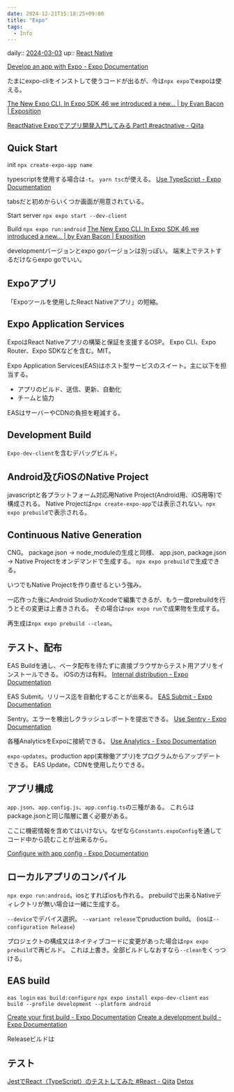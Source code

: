 ```yaml
---
date: 2024-12-21T15:18:25+09:00
title: "Expo"
tags:
  - Info
---
```


daily:: [2024-03-03](/Daily_Note/2024-03-03.md)
up:: [React Native](../Bar/Framework/React%20Native.md)

[Develop an app with Expo - Expo Documentation](https://docs.expo.dev/workflow/overview/)

たまにexpo-cliをインストして使うコードが出るが、今は`npx expo`でexpoは使える。

[The New Expo CLI. In Expo SDK 46 we introduced a new… | by Evan Bacon | Exposition](https://blog.expo.dev/the-new-expo-cli-f4250d8e3421)


[ReactNative Expoでアプリ開発入門してみる Part1 #reactnative - Qiita](https://qiita.com/RuruCun/items/4e7ffdfb071c8cee26eb)

## Quick Start
init
`npx create-expo-app name`

typescriptを使用する場合は`-t`。
`yarn tsc`が使える。
[Use TypeScript - Expo Documentation](https://docs.expo.dev/guides/typescript/)

tabsだと初めからいくつか画面が用意されている。

Start server
`npx expo start --dev-client`

Build
`npx expo run:android`
[The New Expo CLI. In Expo SDK 46 we introduced a new… | by Evan Bacon | Exposition](https://blog.expo.dev/the-new-expo-cli-f4250d8e3421)

developmentバージョンとexpo goバージョンは別っぽい。
端末上でテストするだけならexpo goでいい。
## Expoアプリ
「Expoツールを使用したReact Nativeアプリ」の短縮。

## Expo Application Services

ExpoはReact Nativeアプリの構築と保証を支援するOSP。
Expo CLI、Expo Router、Expo SDKなどを含む。MIT。

Expo Application Services(EAS)はホスト型サービスのスイート。主に以下を担当する。
- アプリのビルド、送信、更新、自動化
- チームと協力

EASはサーバーやCDNの負担を軽減する。

## Development Build
`Expo-dev-client`を含むデバッグビルド。

## Android及びiOSのNative Project
javascriptと各プラットフォーム対応用Native Project(Android用、iOS用等)で構成される。
Native Projectは`npx create-expo-app`では表示されない。`npx expo prebuild`で表示される。

## Continuous Native Generation
CNG。
package.json -> node_moduleの生成と同様、
app.json, package.json -> Native Projectをオンデマンドで生成する。
`npx expo prebuild`で生成できる。

いつでもNative Projectを作り直せるという強み。

一応作った後にAndroid StudioかXcodeで編集できるが、もう一度prebuildを行うとその変更は上書きされる。
その場合は`npx expo run`で成果物を生成する。

再生成は`npx expo prebuild --clean`。

## テスト、配布
EAS Buildを通し、ベータ配布を待たずに直接ブラウザからテスト用アプリをインストールできる。
iOSの方は有料。
[Internal distribution - Expo Documentation](https://docs.expo.dev/build/internal-distribution/)

EAS Submit。リリース迄を自動化することが出来る。
[EAS Submit - Expo Documentation](https://docs.expo.dev/submit/introduction/)

Sentry。エラーを検出しクラッシュレポートを提出できる。
[Use Sentry - Expo Documentation](https://docs.expo.dev/guides/using-sentry/)

各種AnalyticsをExpoに接続できる。
[Use Analytics - Expo Documentation](https://docs.expo.dev/guides/using-analytics/)

`expo-updates`。production app(実稼働アプリ)をプログラムからアップデートできる。
EAS Update。CDNを使用したりできる。

## アプリ構成
`app.json`、`app.config.js`、`app.config.ts`の三種がある。
これらはpackage.jsonと同じ階層に置く必要がある。

ここに機密情報を含めてはいけない。なぜなら`Constants.expoConfig`を通してコード中から読むことが出来るから。

[Configure with app config - Expo Documentation](https://docs.expo.dev/workflow/configuration/)

## ローカルアプリのコンパイル
`npx expo run:android`。iosとすればiosも作れる。
prebuildで出来るNativeディレクトリが無い場合は一緒に生成する。

`--device`でデバイス選択。
`--variant release`でpruduction build。
(iosは`--configuration Release`)

プロジェクトの構成又はネイティブコードに変更があった場合は`npx expo prebuild`で再ビルド。
これは上書き。全部ビルドしなおすなら`--clean`をくっつける。

## EAS build
`eas login`
`eas build:configure`
`npx expo install expo-dev-client`
`eas build --profile development --platform android`

[Create your first build - Expo Documentation](https://docs.expo.dev/build/setup/)
[Create a development build - Expo Documentation](https://docs.expo.dev/develop/development-builds/create-a-build/)

Releaseビルドは

## テスト
[JestでReact（TypeScript）のテストしてみた #React - Qiita](https://qiita.com/piguchi/items/08bdb18a931d1fc78457)
[Detox](https://wix.github.io/Detox/)